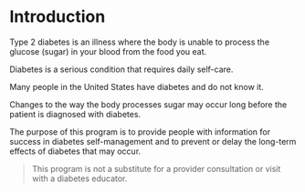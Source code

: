 # Introduction

Type 2 diabetes is an illness where the body is unable to process the
glucose (sugar) in your blood from the food you eat.

Diabetes is a serious condition that requires daily self-care.

Many people in the United States have diabetes and do not know it.

Changes to the way the body processes sugar may occur long before the
patient is diagnosed with diabetes.

The purpose of this program is to provide people with information for
success in diabetes self-management and to prevent or delay the
long-term effects of diabetes that may occur.

> This program is not a substitute for a provider consultation or visit
> with a diabetes educator.
